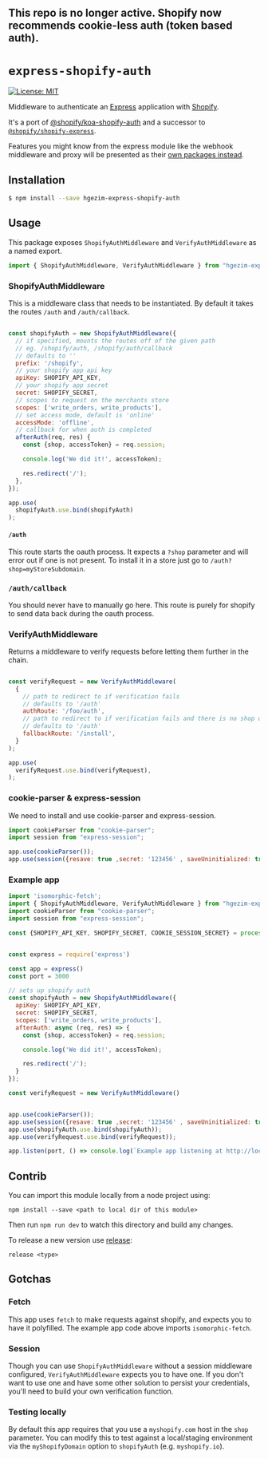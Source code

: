 ## This repo is no longer active. Shopify now recommends cookie-less auth (token based auth).

# `express-shopify-auth`

[![License: MIT](https://img.shields.io/badge/License-MIT-green.svg)](LICENSE.md)

Middleware to authenticate an [Express](https://expressjs.com/) application with [Shopify](https://www.shopify.ca/).

It's a port of [@shopify/koa-shopify-auth](https://github.com/Shopify/quilt/blob/master/packages/koa-shopify-auth/README.md) and a successor to [`@shopify/shopify-express`](https://www.npmjs.com/package/@shopify/shopify-express).

Features you might know from the express module like the webhook middleware and proxy will be presented as their [own packages instead](https://github.com/Shopify/quilt/blob/master/packages/koa-shopify-graphql-proxy/README.md).

## Installation

```bash
$ npm install --save hgezim-express-shopify-auth
```

## Usage

This package exposes `ShopifyAuthMiddleware` and `VerifyAuthMiddleware` as a named export.

```js
import { ShopifyAuthMiddleware, VerifyAuthMiddleware } from "hgezim-express-shopify-auth";
```

### ShopifyAuthMiddleware

This is a middleware class that needs to be instantiated. By default it takes the routes `/auth` and `/auth/callback`.

```js

const shopifyAuth = new ShopifyAuthMiddleware({
  // if specified, mounts the routes off of the given path
  // eg. /shopify/auth, /shopify/auth/callback
  // defaults to ''
  prefix: '/shopify',
  // your shopify app api key
  apiKey: SHOPIFY_API_KEY,
  // your shopify app secret
  secret: SHOPIFY_SECRET,
  // scopes to request on the merchants store
  scopes: ['write_orders, write_products'],
  // set access mode, default is 'online'
  accessMode: 'offline',
  // callback for when auth is completed
  afterAuth(req, res) {
    const {shop, accessToken} = req.session;

    console.log('We did it!', accessToken);

    res.redirect('/');
  },
});

app.use(
  shopifyAuth.use.bind(shopifyAuth)
);
```

#### `/auth`

This route starts the oauth process. It expects a `?shop` parameter and will error out if one is not present. To install it in a store just go to `/auth?shop=myStoreSubdomain`.

### `/auth/callback`

You should never have to manually go here. This route is purely for shopify to send data back during the oauth process.

### VerifyAuthMiddleware

Returns a middleware to verify requests before letting them further in the chain.

```javascript

const verifyRequest = new VerifyAuthMiddleware(
  {
    // path to redirect to if verification fails
    // defaults to '/auth'
    authRoute: '/foo/auth',
    // path to redirect to if verification fails and there is no shop on the query
    // defaults to '/auth'
    fallbackRoute: '/install',
  }
);

app.use(
  verifyRequest.use.bind(verifyRequest),
);
```
### cookie-parser & express-session
We need to install and use cookie-parser and express-session.

```javascript
import cookieParser from "cookie-parser";
import session from "express-session";

app.use(cookieParser());
app.use(session({resave: true ,secret: '123456' , saveUninitialized: true}));

```

### Example app

```javascript
import 'isomorphic-fetch';
import { ShopifyAuthMiddleware, VerifyAuthMiddleware } from "hgezim-express-shopify-auth";
import cookieParser from "cookie-parser";
import session from "express-session";

const {SHOPIFY_API_KEY, SHOPIFY_SECRET, COOKIE_SESSION_SECRET} = process.env;


const express = require('express')

const app = express()
const port = 3000

// sets up shopify auth
const shopifyAuth = new ShopifyAuthMiddleware({
  apiKey: SHOPIFY_API_KEY,
  secret: SHOPIFY_SECRET,
  scopes: ['write_orders, write_products'],
  afterAuth: async (req, res) => {
    const {shop, accessToken} = req.session;

    console.log('We did it!', accessToken);

    res.redirect('/');
  }
});

const verifyRequest = new VerifyAuthMiddleware()


app.use(cookieParser());
app.use(session({resave: true ,secret: '123456' , saveUninitialized: true}));
app.use(shopifyAuth.use.bind(shopifyAuth));
app.use(verifyRequest.use.bind(verifyRequest));

app.listen(port, () => console.log(`Example app listening at http://localhost:${port}`))

```

## Contrib

You can import this module locally from a node project using:

`npm install --save <path to local dir of this module>`

Then run `npm run dev` to watch this directory and build any changes.

To release a new version use [release](https://www.npmjs.com/package/release):

`release <type>`

## Gotchas

### Fetch

This app uses `fetch` to make requests against shopify, and expects you to have it polyfilled. The example app code above imports `isomorphic-fetch`.

### Session

Though you can use `ShopifyAuthMiddleware` without a session middleware configured, `VerifyAuthMiddleware` expects you to have one. If you don't want to use one and have some other solution to persist your credentials, you'll need to build your own verification function.

### Testing locally

By default this app requires that you use a `myshopify.com` host in the `shop` parameter. You can modify this to test against a local/staging environment via the `myShopifyDomain` option to `shopifyAuth` (e.g. `myshopify.io`).
